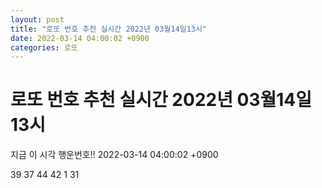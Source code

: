 ```yaml
---
layout: post
title: "로또 번호 추천 실시간 2022년 03월14일13시"
date: 2022-03-14 04:00:02 +0900
categories: 로또
---
```


# 로또 번호 추천 실시간 2022년 03월14일13시

지금 이 시각 행운번호!! 2022-03-14 04:00:02 +0900

 39  37  44  42  1  31 

